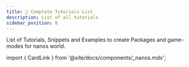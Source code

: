 ```yaml
---
title: 📑 Complete Tutorials List
description: List of all tutorials
sidebar_position: 0
---
```



List of Tutorials, Snippets and Examples to create Packages and game-modes for nanos world.

import { CardLink } from '@site/docs/components/_nanos.mdx';

<div class="card-links">

<CardLink
	title="Basic HUD (Canvas)"
	description="How to add a basic HUD using Render’s Canvas features, to display the character’s Health and Ammo."
	image_src="/img/docs/tutorials/canvas.webp"
	href="getting-started/tutorials-and-examples/basic-hud-canvas"
/>

<CardLink
	title="Basic HUD (HTML)"
	description="How to add a basic HUD using HTML + JavaScript + CSS to display the character’s Health and Ammo based on CS:GO HUD."
	image_src="/img/docs/tutorials/html-01.webp"
	href="getting-started/tutorials-and-examples/basic-hud-html"
/>

<CardLink
	title="Doors"
	description="How to create a simple and automatic door when Characters move in."
	image_src="/img/docs/tutorials/doors.webp"
	href="getting-started/tutorials-and-examples/doors"
/>

<CardLink
	title="Fireworks"
	description="How to create a Firework-shooter weapon using the Fireworks Particle Effects Asset Pack from our Vault!"
	image_src="/img/docs/tutorials/fireworks-01.webp"
	href="getting-started/tutorials-and-examples/fireworks"
/>

<CardLink
	title="Gravity Gun"
	description="How to create a simple Gravity Gun to move Props around."
	image_src="/img/docs/tutorials/gravity-gun.webp"
	href="getting-started/tutorials-and-examples/gravity-gun"
/>

<CardLink
	title="Hosting Server 4Free - Google Cloud"
	description="How to create a Linux virtual machine instance on Compute Engine using the Google Cloud Console within the Free Tier."
	image_src="/img/docs/tutorials/hosting-4free-01.webp"
	href="getting-started/tutorials-and-examples/hosting-server-4free-gcp"
/>

<CardLink
	title="Monster Truck"
	description="How to create a Monster Truck using the Vehicle system."
	image_src="/img/docs/tutorials/monster-truck.webp"
	href="getting-started/tutorials-and-examples/monster-truck"
/>

<CardLink
	title="Nametags"
	description="How to add Name Tags to Characters."
	image_src="/img/docs/tutorials/nametag.webp"
	href="getting-started/tutorials-and-examples/name-tags"
/>

<CardLink
	title="Painting Meshes"
	description="How to use the new Material customization methods available to use."
	image_src="/img/docs/tutorials/painting-meshes-01.webp"
	href="getting-started/tutorials-and-examples/painting-meshes"
/>

<CardLink
	title="Play as Prop"
	description="How to simulate a Prop possessing using a Character. This can be used for Prop Hunt game-modes!"
	image_src="/img/docs/tutorials/play-as-prop.webp"
	href="getting-started/tutorials-and-examples/play-as-prop"
/>

<CardLink
	title="Weapon Flashlight"
	description="This sample code attaches a Light to a Weapon to make a Flashlight attachment."
	image_src="/img/docs/tutorials/weapon-flashlight.webp"
	href="getting-started/tutorials-and-examples/weapon-flashlight"
/>

<CardLink
	title="Weapon Scope"
	description="This sample code shows how to attach custom sights meshes into a Weapon and work as real scopes."
	image_src="/img/docs/tutorials/weapon-scope.webp"
	href="getting-started/tutorials-and-examples/weapon-scope"
/>

<CardLink
	title="X-Ray & Highlight"
	description="This sample code shows how to set Actors to be highlighted when behind walls, or always highlighted!"
	image_src="/img/docs/tutorials/xray.webp"
	href="getting-started/tutorials-and-examples/x-ray-and-highlight"
/>

</div>
